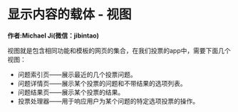 # 显示内容的载体 - 视图

__作者:Michael Ji(微信：jibintao)__


视图就是包含相同功能和模板的网页的集合，在我们投票的app中，需要下面几个视图：

* 问题索引页——展示最近的几个投票问题。
* 问题详情页——展示某个投票的问题和不带结果的选项列表。
* 问题结果页——展示某个投票的结果。
* 投票处理器——用于响应用户为某个问题的特定选项投票的操作。